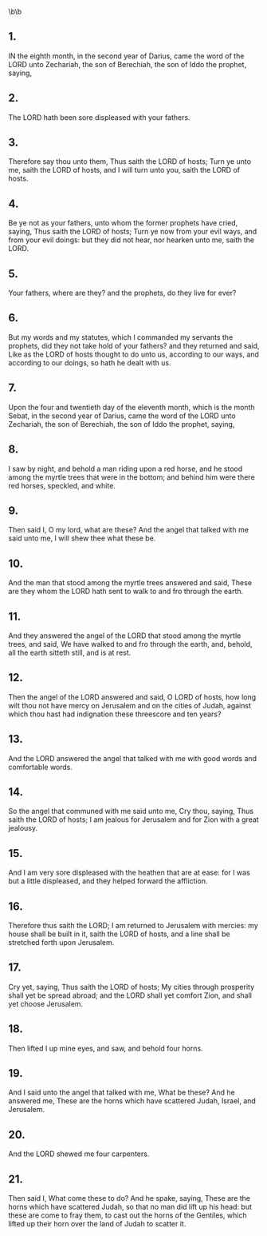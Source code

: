 \b\b
## 1.
IN the eighth month, in the second year of Darius, came the word of the LORD unto Zechariah, the son of Berechiah, the son of Iddo the prophet, saying,
## 2.
The LORD hath been sore displeased with your fathers.
## 3.
Therefore say thou unto them, Thus saith the LORD of hosts; Turn ye unto me, saith the LORD of hosts, and I will turn unto you, saith the LORD of hosts.
## 4.
Be ye not as your fathers, unto whom the former prophets have cried, saying, Thus saith the LORD of hosts; Turn ye now from your evil ways, and from your evil doings: but they did not hear, nor hearken unto me, saith the LORD.
## 5.
Your fathers, where are they?  and the prophets, do they live for ever?
## 6.
But my words and my statutes, which I commanded my servants the prophets, did they not take hold of your fathers?  and they returned and said, Like as the LORD of hosts thought to do unto us, according to our ways, and according to our doings, so hath he dealt with us.
## 7.
Upon the four and twentieth day of the eleventh month, which is the month Sebat, in the second year of Darius, came the word of the LORD unto Zechariah, the son of Berechiah, the son of Iddo the prophet, saying,
## 8.
I saw by night, and behold a man riding upon a red horse, and he stood among the myrtle trees that were in the bottom; and behind him were there red horses, speckled, and white.
## 9.
Then said I, O my lord, what are these?  And the angel that talked with me said unto me, I will shew thee what these be.
## 10.
And the man that stood among the myrtle trees answered and said, These are they whom the LORD hath sent to walk to and fro through the earth.
## 11.
And they answered the angel of the LORD that stood among the myrtle trees, and said, We have walked to and fro through the earth, and, behold, all the earth sitteth still, and is at rest.
## 12.
Then the angel of the LORD answered and said, O LORD of hosts, how long wilt thou not have mercy on Jerusalem and on the cities of Judah, against which thou hast had indignation these threescore and ten years?
## 13.
And the LORD answered the angel that talked with me with good words and comfortable words.
## 14.
So the angel that communed with me said unto me, Cry thou, saying, Thus saith the LORD of hosts; I am jealous for Jerusalem and for Zion with a great jealousy.
## 15.
And I am very sore displeased with the heathen that are at ease: for I was but a little displeased, and they helped forward the affliction.
## 16.
Therefore thus saith the LORD; I am returned to Jerusalem with mercies: my house shall be built in it, saith the LORD of hosts, and a line shall be stretched forth upon Jerusalem.
## 17.
Cry yet, saying, Thus saith the LORD of hosts; My cities through prosperity shall yet be spread abroad; and the LORD shall yet comfort Zion, and shall yet choose Jerusalem.
## 18.
Then lifted I up mine eyes, and saw, and behold four horns.
## 19.
And I said unto the angel that talked with me, What be these?  And he answered me, These are the horns which have scattered Judah, Israel, and Jerusalem.
## 20.
And the LORD shewed me four carpenters.
## 21.
Then said I, What come these to do?  And he spake, saying, These are the horns which have scattered Judah, so that no man did lift up his head: but these are come to fray them, to cast out the horns of the Gentiles, which lifted up their horn over the land of Judah to scatter it.
